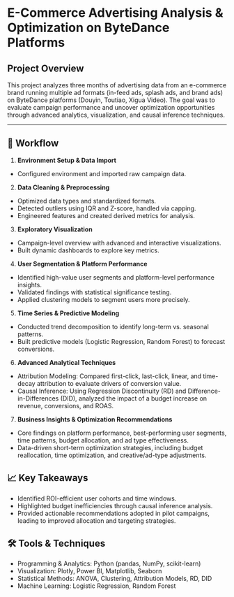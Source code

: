 # E-Commerce Advertising Analysis & Optimization on ByteDance Platforms

## Project Overview
This project analyzes three months of advertising data from an e-commerce brand running multiple ad formats (in-feed ads, splash ads, and brand ads) on ByteDance platforms (Douyin, Toutiao, Xigua Video). The goal was to evaluate campaign performance and uncover optimization opportunities through advanced analytics, visualization, and causal inference techniques.

---


## 🔧 Workflow
1. **Environment Setup & Data Import**
  - Configured environment and imported raw campaign data.

2. **Data Cleaning & Preprocessing**
  - Optimized data types and standardized formats.
  - Detected outliers using IQR and Z-score, handled via capping.
  - Engineered features and created derived metrics for analysis.

3. **Exploratory Visualization**
  - Campaign-level overview with advanced and interactive visualizations.
  - Built dynamic dashboards to explore key metrics.

4. **User Segmentation & Platform Performance**
  - Identified high-value user segments and platform-level performance insights.
  - Validated findings with statistical significance testing.
  - Applied clustering models to segment users more precisely.

5. **Time Series & Predictive Modeling**
  - Conducted trend decomposition to identify long-term vs. seasonal patterns.
  - Built predictive models (Logistic Regression, Random Forest) to forecast conversions.

6. **Advanced Analytical Techniques**
  - Attribution Modeling: Compared first-click, last-click, linear, and time-decay attribution to evaluate drivers of conversion value.
  - Causal Inference: Using Regression Discontinuity (RD) and Difference-in-Differences (DID), analyzed the impact of a budget increase on revenue, conversions, and ROAS.

7. **Business Insights & Optimization Recommendations**
  - Core findings on platform performance, best-performing user segments, time patterns, budget allocation, and ad type effectiveness.
  - Data-driven short-term optimization strategies, including budget reallocation, time optimization, and creative/ad-type adjustments.


## 📈 Key Takeaways
  - Identified ROI-efficient user cohorts and time windows.
  - Highlighted budget inefficiencies through causal inference analysis.
  - Provided actionable recommendations adopted in pilot campaigns, leading to improved allocation and targeting strategies.

## 🛠️ Tools & Techniques
  - Programming & Analytics: Python (pandas, NumPy, scikit-learn)
  - Visualization: Plotly, Power BI, Matplotlib, Seaborn
  - Statistical Methods: ANOVA, Clustering, Attribution Models, RD, DID
  - Machine Learning: Logistic Regression, Random Forest
